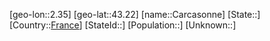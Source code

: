 ﻿---
location: [43.22,2.35]
type: City
tags:
- geo/City


SpocWebEntityId: 29480
isDeleted: false
confidential: public

---
[geo-lon::2.35]
[geo-lat::43.22]
[name::Carcasonne]
[State::]
[Country::[France](geo/Continent/Europe/France.md)]
[StateId::]
[Population::]
[Unknown::]

